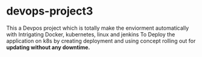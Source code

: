 # devops-project3

This a Devpos project which is totally make the enviorment automatically with  Intrigating Docker, kubernetes, linux and jenkins
To Deploy the application on k8s by creating deployment and using concept rolling out for  **updating without any downtime.**
